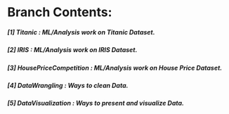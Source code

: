 # **Branch Contents:**

##### [1] Titanic :  ML/Analysis work on Titanic Dataset. 
##### [2] IRIS :  ML/Analysis work on IRIS Dataset.
##### [3] HousePriceCompetition :   ML/Analysis work on House Price Dataset.
##### [4] DataWrangling : Ways to clean Data.
##### [5] DataVisualization : Ways to present and visualize Data.




